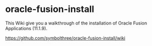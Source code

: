 # oracle-fusion-install
This Wiki give you a walkthrough of the installation of Oracle Fusion Applications (11.1.9).

https://github.com/symbolthree/oracle-fusion-install/wiki
